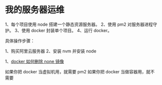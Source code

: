 # 我的服务器运维

1、每个项目使用 node 搭建一个静态资源服务器。
2、使用 pm2 对服务器进程守护。
3、使用 docker 封装单个项目。
4、运行 docker。

具体操作步骤：

1、购买阿里云服务器
2、安装 nvm 并安装 node

1、[docker 如何删除 none 镜像](https://blog.csdn.net/sannerlittle/article/details/76247186)

如果你把 docker 当虚拟机用，就需要 pm2
如果你把 docker 当做容器用，就不需要
